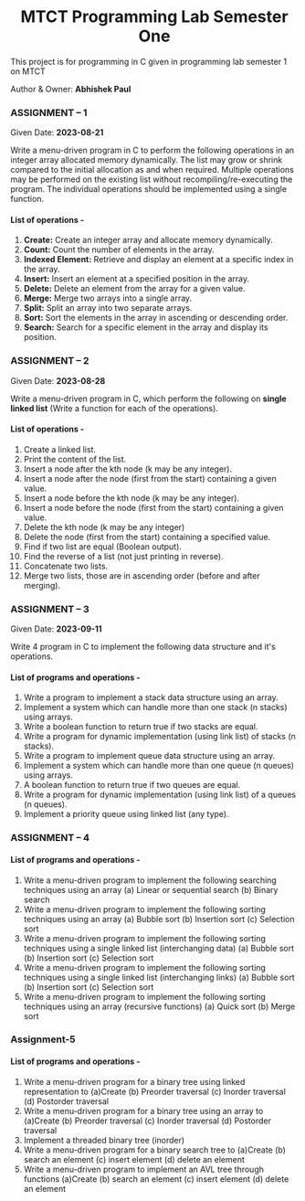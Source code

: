 <div style="text-align:center">

# MTCT Programming Lab Semester One
</div>
This project is for programming in C given in programming lab semester 1 on MTCT

Author & Owner: **Abhishek Paul**

### ASSIGNMENT – 1
Given Date: **2023-08-21**

Write a menu-driven program in C to perform the following operations in an integer array allocated memory dynamically. The list may grow or shrink compared to the initial allocation as and when required. Multiple operations may be performed on the existing list without recompiling/re-executing the program. The individual operations should be implemented using a single function.

#### List of operations -
1. **Create:** Create an integer array and allocate memory dynamically.
2. **Count:** Count the number of elements in the array.
3. **Indexed Element:** Retrieve and display an element at a specific index in the array.
4. **Insert:** Insert an element at a specified position in the array.
5. **Delete:** Delete an element from the array for a given value.
6. **Merge:** Merge two arrays into a single array.
7. **Split:** Split an array into two separate arrays.
8. **Sort:** Sort the elements in the array in ascending or descending order.
9. **Search:** Search for a specific element in the array and display its position.

### ASSIGNMENT – 2
Given Date: **2023-08-28**

Write a menu-driven program in C, which perform the following on **single linked list** (Write a function for each of the operations).

#### List of operations -
1. Create a linked list.
2. Print the content of the list.
3. Insert a node after the kth node (k may be any integer).
4. Insert a node after the node (first from the start) containing a given value.
5. Insert a node before the kth node (k may be any integer).
6. Insert a node before the node (first from the start) containing a given value.
7. Delete the kth node (k may be any integer)
8. Delete the node (first from the start) containing a specified value.
9. Find if two list are equal (Boolean output).
10. Find the reverse of a list (not just printing in reverse).
11. Concatenate two lists.
12. Merge two lists, those are in ascending order (before and after merging).

### ASSIGNMENT – 3
Given Date: **2023-09-11**

Write 4 program in C to implement the following data structure and it's operations.

#### List of programs and operations -
1. Write a program to implement a stack data structure using an array.
2. Implement a system which can handle more than one stack (n stacks) using arrays.
3. Write a boolean function to return true if two stacks are equal.
4. Write a program for dynamic implementation (using link list) of stacks (n stacks).
5. Write a program to implement queue data structure using an array.
6. Implement a system which can handle more than one queue (n queues) using arrays.
7. A boolean function to return true if two queues are equal.
8. Write a program for dynamic implementation (using link list) of a queues (n queues).
9. Implement a priority queue using linked list (any type).


### ASSIGNMENT – 4
#### List of programs and operations -
1. Write a menu-driven program to implement the following searching techniques using an array (a) Linear or sequential search (b) Binary search
2. Write a menu-driven program to implement the following sorting techniques using an array
(a) Bubble sort (b) Insertion sort (c) Selection sort
3. Write a menu-driven program to implement the following sorting techniques using a single linked list (interchanging data)
(a) Bubble sort (b) Insertion sort (c) Selection sort
4. Write a menu-driven program to implement the following sorting techniques using a single linked list (interchanging links)
(a) Bubble sort (b) Insertion sort (c) Selection sort
5. Write a menu-driven program to implement the following sorting techniques using an array (recursive functions)
(a) Quick sort (b) Merge sort


### Assignment-5
#### List of programs and operations -
1. Write a menu-driven program for a binary tree using
linked representation to
(a)Create (b) Preorder traversal (c) Inorder traversal (d)
Postorder traversal
2. Write a menu-driven program for a binary tree using
an array to
(a)Create (b) Preorder traversal (c) Inorder traversal (d)
Postorder traversal
3. Implement a threaded binary tree (inorder)
4. Write a menu-driven program for a binary search tree
to
(a)Create (b) search an element (c) insert element (d)
delete an element
5. Write a menu-driven program to implement an AVL
tree through functions
(a)Create (b) search an element (c) insert element (d)
delete an element
